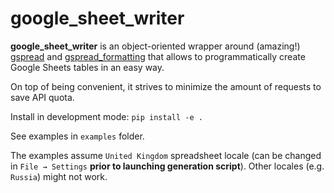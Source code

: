 # google_sheet_writer

**google_sheet_writer** is an object-oriented wrapper around (amazing!) [gspread](https://github.com/burnash/gspread) and [gspread_formatting](https://github.com/robin900/gspread-formatting) that allows to programmatically create Google Sheets tables in an easy way.

On top of being convenient, it strives to minimize the amount of requests to save API quota.

Install in development mode: `pip install -e .`

See examples in `examples` folder.

The examples assume `United Kingdom` spreadsheet locale (can be changed in `File → Settings` **prior to launching generation script**). Other locales (e.g. `Russia`) might not work.
